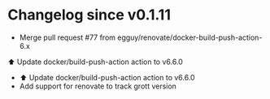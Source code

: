 # Changelog since v0.1.11
- Merge pull request #77 from egguy/renovate/docker-build-push-action-6.x

⬆️ Update docker/build-push-action action to v6.6.0 
- ⬆️ Update docker/build-push-action action to v6.6.0 
- Add support for renovate to track grott version 

